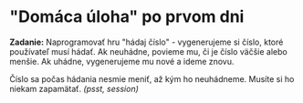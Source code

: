 # "Domáca úloha" po prvom dni

**Zadanie:** Naprogramovať hru "hádaj číslo" - vygenerujeme si číslo, ktoré používateľ musí hádať. Ak neuhádne, povieme mu, či je číslo väčšie alebo menšie. Ak uhádne, vygenerujeme mu nové a ideme znovu.

Číslo sa počas hádania nesmie meniť, až kým ho neuhádneme. Musíte si ho niekam zapamätať. *(psst, session)*
